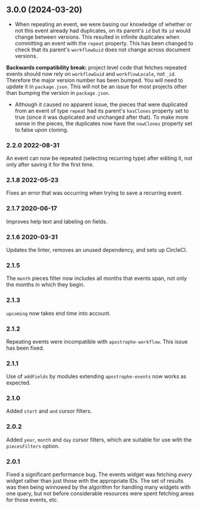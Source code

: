 ## 3.0.0 (2024-03-20)

* When repeating an event, we were basing our knowledge of whether or not this event already had duplicates, on its parent's `id` but its `id` would change between versions. This resulted in infinite duplicates when committing an event with the `repeat` property. This has been changed to check that its parent's `workflowGuid` does not change across document versions.

**Backwards compatibility break:** project level code that fetches repeated events should now rely on `workflowGuid` and `workflowLocale`, not `_id`. Therefore the major version number has been bumped. You will need to update it in `package.json`. This will not be an issue for most projects other than bumping the version in `package.json`.

* Although it caused no apparent issue, the pieces that were duplicated from an event of type `repeat` had its parent's `hasClones` property set to true (since it was duplicated and unchanged after that). To make more sense in the pieces, the duplicates now have the `nowClones` property set to false upon cloning.

### 2.2.0 2022-08-31

An event can now be repeated (selecting recurring type) after editing it, not only after saving it for the first time.

### 2.1.8 2022-05-23

Fixes an error that was occurring when trying to save a recurring event.

### 2.1.7 2020-06-17

Improves help text and labeling on fields.

### 2.1.6 2020-03-31

Updates the linter, removes an unused dependency, and sets up CircleCI.

### 2.1.5

The `month` pieces filter now includes all months that events span, not only the months in which they begin.

### 2.1.3

`upcoming` now takes end time into account.

### 2.1.2

Repeating events were incompatible with `apostrophe-workflow`. This issue has been fixed.

### 2.1.1

Use of `addFields` by modules extending `apostrophe-events` now works as expected.

### 2.1.0

Added `start` and `and` cursor filters.

### 2.0.2

Added `year`, `month` and `day` cursor filters, which are suitable for use with the `piecesFilters` option.

### 2.0.1

Fixed a significant performance bug. The events widget was fetching *every* widget rather than just those with the appropriate IDs. The set of results was then being winnowed by the algorithm for handling many widgets with one query, but not before considerable resources were spent fetching areas for those events, etc.
